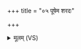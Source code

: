 +++
title = "०५ पूषेम शरदः"

+++
<details><summary>मूलम् (VS)</summary>

पूषे॑म श॒रदः॑ श॒तम् ॥
</details>